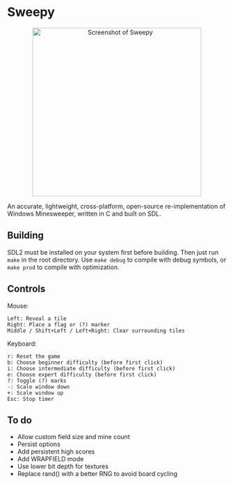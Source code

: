 # Sweepy

<p align="center">
  <img width="388" src="https://i.imgur.com/kQVaiVa.png" alt="Screenshot of Sweepy" />
</p>

An accurate, lightweight, cross-platform, open-source re-implementation of Windows Minesweeper, written in C and built on SDL.

## Building

SDL2 must be installed on your system first before building. Then just run `make` in the root directory. Use `make debug` to compile with debug symbols, or `make prod` to compile with optimization.

## Controls
Mouse:
```
Left: Reveal a tile
Right: Place a flag or (?) marker
Middle / Shift+Left / Left+Right: Clear surrounding tiles
```
Keyboard:
```
r: Reset the game
b: Choose beginner difficulty (before first click)
i: Choose intermediate difficulty (before first click)
e: Choose expert difficulty (before first click)
?: Toggle (?) marks
-: Scale window down
+: Scale window up
Esc: Stop timer
```

## To do
* Allow custom field size and mine count
* Persist options
* Add persistent high scores
* Add WRAPFIELD mode
* Use lower bit depth for textures
* Replace rand() with a better RNG to avoid board cycling
